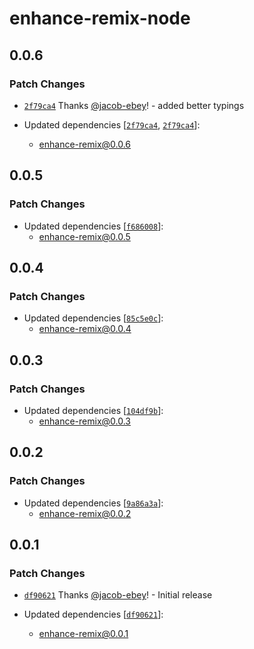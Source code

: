 # enhance-remix-node

## 0.0.6

### Patch Changes

- [`2f79ca4`](https://github.com/jacob-ebey/enhance-remix/commit/2f79ca4acddf73f30483b1f975c8484abfcc22aa) Thanks [@jacob-ebey](https://github.com/jacob-ebey)! - added better typings

- Updated dependencies [[`2f79ca4`](https://github.com/jacob-ebey/enhance-remix/commit/2f79ca4acddf73f30483b1f975c8484abfcc22aa), [`2f79ca4`](https://github.com/jacob-ebey/enhance-remix/commit/2f79ca4acddf73f30483b1f975c8484abfcc22aa)]:
  - enhance-remix@0.0.6

## 0.0.5

### Patch Changes

- Updated dependencies [[`f686008`](https://github.com/jacob-ebey/enhance-remix/commit/f686008b69a76ec490c8a76a90665ced2c333bb8)]:
  - enhance-remix@0.0.5

## 0.0.4

### Patch Changes

- Updated dependencies [[`85c5e0c`](https://github.com/jacob-ebey/enhance-remix/commit/85c5e0c3c9e16d0de9d5d4438015247de75a8c2f)]:
  - enhance-remix@0.0.4

## 0.0.3

### Patch Changes

- Updated dependencies [[`104df9b`](https://github.com/jacob-ebey/enhance-remix/commit/104df9b305b3cc440a1c15eb2c3b7298c97327aa)]:
  - enhance-remix@0.0.3

## 0.0.2

### Patch Changes

- Updated dependencies [[`9a86a3a`](https://github.com/jacob-ebey/enhance-remix/commit/9a86a3a53134a9e010a8ad38320c587593d3267b)]:
  - enhance-remix@0.0.2

## 0.0.1

### Patch Changes

- [`df90621`](https://github.com/jacob-ebey/enhance-remix/commit/df90621d741d000a53dbc0d84f6c8ce33e84246a) Thanks [@jacob-ebey](https://github.com/jacob-ebey)! - Initial release

- Updated dependencies [[`df90621`](https://github.com/jacob-ebey/enhance-remix/commit/df90621d741d000a53dbc0d84f6c8ce33e84246a)]:
  - enhance-remix@0.0.1
